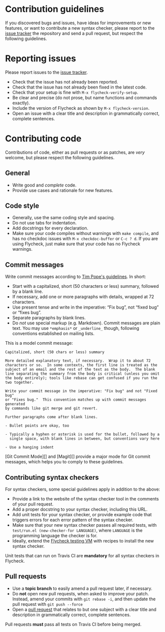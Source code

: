 Contribution guidelines
=======================

If you discovered bugs and issues, have ideas for improvements or new features,
or want to contribute a new syntax checker, please report to the
[issue tracker][] the repository and send a pull request, but respect the
following guidelines.

[issue tracker]: https://github.com/flycheck/flycheck/issues

Reporting issues
================

Please report issues to the [issue tracker][].

- Check that the issue has not already been reported.
- Check that the issue has not already been fixed in the latest code.
- Check that your setup is fine with `M-x flycheck-verify-setup`.
- Be clear and precise (do not prose, but name functions and commands exactly).
- Include the version of Flycheck as shown by `M-x flycheck-version`.
- Open an issue with a clear title and description in grammatically correct,
  complete sentences.

Contributing code
=================

Contributions of code, either as pull requests or as patches, are *very*
welcome, but please respect the following guidelines.

General
-------

- Write good and *complete* code.
- Provide use cases and rationale for new features.

Code style
----------

- Generally, use the same coding style and spacing.
- Do not use tabs for indentation.
- Add docstrings for every declaration.
- Make sure your code compiles without warnings with `make compile`, and has no
  checkdoc issues with `M-x checkdoc-buffer` or `C-c ? d`.  If you are using
  Flycheck, just make sure that your code has no Flycheck warnings.

Commit messages
---------------

Write commit messages according to [Tim Pope's guidelines][]. In short:

- Start with a capitalized, short (50 characters or less) summary, followed by a
  blank line.
- If necessary, add one or more paragraphs with details, wrapped at 72
  characters.
- Use present tense and write in the imperative: “Fix bug”, not “fixed bug” or
  “fixes bug”.
- Separate paragraphs by blank lines.
- Do *not* use special markup (e.g. Markdown).  Commit messages are plain text.
  You may use `*emphasis*` or `_underline_` though, following conventions
  established on mailing lists.

This is a model commit message:

    Capitalized, short (50 chars or less) summary

    More detailed explanatory text, if necessary.  Wrap it to about 72
    characters or so.  In some contexts, the first line is treated as the
    subject of an email and the rest of the text as the body.  The blank
    line separating the summary from the body is critical (unless you omit
    the body entirely); tools like rebase can get confused if you run the
    two together.

    Write your commit message in the imperative: "Fix bug" and not "Fixed bug"
    or "Fixes bug."  This convention matches up with commit messages generated
    by commands like git merge and git revert.

    Further paragraphs come after blank lines.

    - Bullet points are okay, too

    - Typically a hyphen or asterisk is used for the bullet, followed by a
      single space, with blank lines in between, but conventions vary here

    - Use a hanging indent

[Git Commit Mode][] and [Magit][] provide a major mode for Git commit messages,
which helps you to comply to these guidelines.

[Tim Pope's guidelines]: http://tbaggery.com/2008/04/19/a-note-about-git-commit-messages.html
[_Git Commit Mode]: https://github.com/magit/git-modes/
[_Magit]: https://github.com/magit/magit/

Contributing syntax checkers
----------------------------

For syntax checkers, some special guidelines apply in addition to the above:

- Provide a link to the website of the syntax checker tool in the comments of
  your pull request.
- Add a proper docstring to your syntax checker, including this URL.
- Add unit tests for your syntax checker, or provide example code that triggers
  errors for each error pattern of the syntax checker.
- Make sure that your new syntax checker passes all required tests, with
  `test/run.el (new-checker-for LANGUAGE)`, where `LANGUAGE` is the programming
  language the checker is for.
- Ideally, extend the [Flycheck testing VM][] with recipes to install the new
  syntax checker.

Unit tests that can run on Travis CI are **mandatory** for all syntax checkers
in Flycheck.

[Flycheck testing VM]: https://github.com/flycheck/flycheck-vm

Pull requests
-------------

- Use a **topic branch** to easily amend a pull request later, if necessary.
- Do **not** open new pull requests, when asked to improve your patch.  Instead,
  amend your commits with `git rebase -i`, and then update the pull request with
  `git push --force`
- Open a [pull request][] that relates to but one subject with a clear title and
  description in grammatically correct, complete sentences.

Pull requests **must** pass all tests on Travis CI before being merged.

[pull request]: https://help.github.com/articles/using-pull-requests

